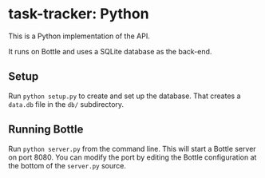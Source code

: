 # task-tracker: Python
This is a Python implementation of the API.

It runs on Bottle and uses a SQLite database as the back-end.

## Setup
Run `python setup.py` to create and set up the database. That creates
a `data.db` file in the `db/` subdirectory.

## Running Bottle
Run `python server.py` from the command line. This will start a Bottle server
on port 8080. You can modify the port by editing the Bottle configuration
at the bottom of the `server.py` source.

